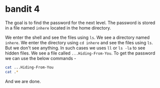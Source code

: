 # bandit 4
The goal is to find the password for the next level. The password is stored in a file named `inhere` located in the home directory.
<br>

We enter the shell and see the files using `ls`. We see a directory named `inhere`. We enter the directory using `cd inhere` and see the files using `ls`. But we don't see anything. In such cases we uses `ll` or `ls -la` to see hidden files. We see a file called `...Hiding-From-You`. To get the password we can use the below commands -

```bash
cat ...Hiding-From-You
cat .*
```
And we are done.